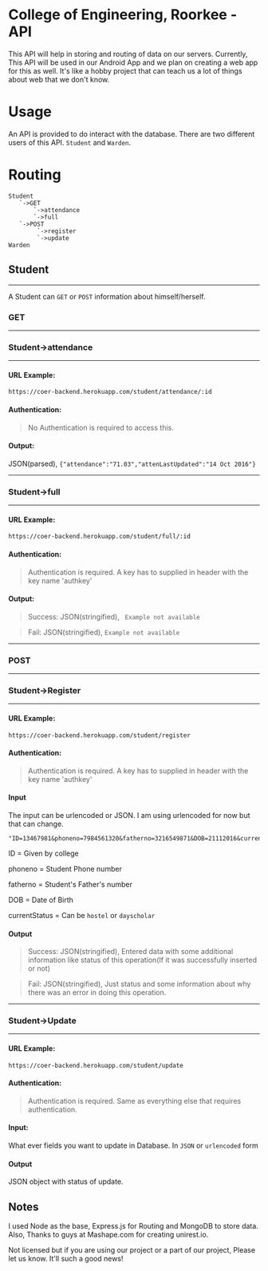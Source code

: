 # College of Engineering, Roorkee - API
This API will help in storing and routing of data on our servers. Currently, This API will be used in our Android App and we plan on creating a web app for this as well. It's like a hobby project that can teach us a lot of things about web that we don't know. 

# Usage

An API is provided to do interact with the database. There are two different users of this API. 
```Student``` and ```Warden```. 


# Routing

```
Student
   `->GET
       `->attendance
       `->full
   `->POST
        `->register
        `->update
Warden
```

## Student
----
A Student can ```GET``` or ```POST``` information about himself/herself.

### GET
----
### Student->attendance

---- 

#### URL Example: 
    https://coer-backend.herokuapp.com/student/attendance/:id

#### Authentication: 
> No Authentication is required to access this.

#### Output:
 JSON(parsed), ```{"attendance":"71.03","attenLastUpdated":"14 Oct 2016"}```

---- 

### Student->full

---- 

#### URL Example: 
    https://coer-backend.herokuapp.com/student/full/:id

#### Authentication: 
> Authentication is required. A key has to supplied in header with the key name 'authkey'

#### Output:

> Success: JSON(stringified), ``` Example not available```

> Fail: JSON(stringified), ```Example not available```

---- 

### POST 

----
### Student->Register
----

#### URL Example: 
    https://coer-backend.herokuapp.com/student/register

#### Authentication: 
> Authentication is required. A key has to supplied in header with the key name 'authkey'

#### Input

The input can be urlencoded or JSON. I am using urlencoded for now but that can change. 

    "ID=13467981&phoneno=7984561320&fatherno=3216549871&DOB=21112016&currentStatus=hostel"

ID = Given by college

phoneno = Student Phone number

fatherno = Student's Father's number

DOB = Date of Birth

currentStatus = Can be ```hostel``` or ```dayscholar```

#### Output

> Success: JSON(stringified), Entered data with some additional information like status of this operation(If it was successfully inserted or not)

> Fail: JSON(stringified), Just status and some information about why there was an error in doing this operation.

----
### Student->Update
----

#### URL Example:
    https://coer-backend.herokuapp.com/student/update

#### Authentication: 
> Authentication is required. Same as everything else that requires authentication.

#### Input: 

What ever fields you want to update in Database. In ```JSON``` or ```urlencoded``` form

#### Output

JSON object with status of update.


## Notes

I used Node as the base, Express.js for Routing and MongoDB to store data. Also, Thanks to guys at Mashape.com for creating unirest.io. 

Not licensed but if you are using our project or a part of our project, Please let us know. It'll such a good news!
